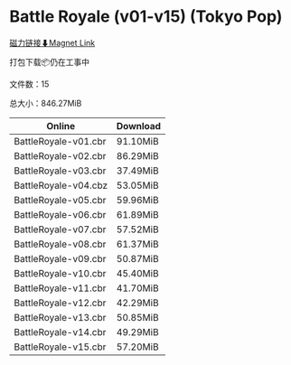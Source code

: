 # Battle Royale (v01-v15) (Tokyo Pop)

[磁力链接⬇Magnet Link](magnet:?xt=urn:btih:bafa510bb95a796402ce944ff496a6e8aa2fb9b9&dn=Battle%20Royale%20%28v01-v15%29%20%28Tokyo%20Pop%29)

打包下载📦仍在工事中

文件数：15

总大小：846.27MiB

Online | Download
--- | ---
BattleRoyale-v01.cbr | 91.10MiB
BattleRoyale-v02.cbr | 86.29MiB
BattleRoyale-v03.cbr | 37.49MiB
BattleRoyale-v04.cbz | 53.05MiB
BattleRoyale-v05.cbr | 59.96MiB
BattleRoyale-v06.cbr | 61.89MiB
BattleRoyale-v07.cbr | 57.52MiB
BattleRoyale-v08.cbr | 61.37MiB
BattleRoyale-v09.cbr | 50.87MiB
BattleRoyale-v10.cbr | 45.40MiB
BattleRoyale-v11.cbr | 41.70MiB
BattleRoyale-v12.cbr | 42.29MiB
BattleRoyale-v13.cbr | 50.85MiB
BattleRoyale-v14.cbr | 49.29MiB
BattleRoyale-v15.cbr | 57.20MiB